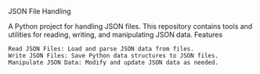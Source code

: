 JSON File Handling

A Python project for handling JSON files. This repository contains tools and utilities for reading, writing, and manipulating JSON data.
Features

    Read JSON Files: Load and parse JSON data from files.
    Write JSON Files: Save Python data structures to JSON files.
    Manipulate JSON Data: Modify and update JSON data as needed.
